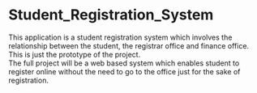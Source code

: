 # Student_Registration_System
This application is a student registration system which involves the relationship between the student, the registrar office and finance office. <br />
This is just the prototype of the project. <br /> The full project will be a web based system which enables student to register online 
without the need to go to the office just for the sake of registration.
